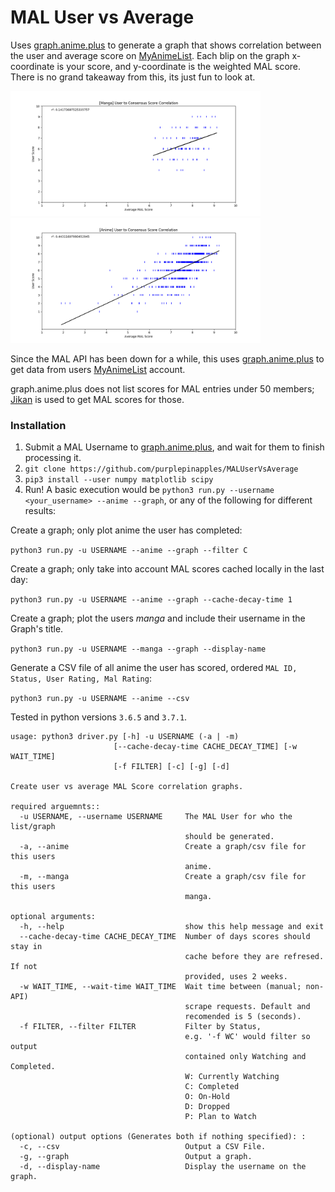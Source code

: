# MAL User vs Average
Uses [graph.anime.plus](https://graph.anime.plus/) to generate a graph that shows correlation between the user and average score on [MyAnimeList](https://myanimelist.net/). Each blip on the graph x-coordinate is your score, and y-coordinate is the weighted MAL score. There is no grand takeaway from this, its just fun to look at.

<img src="https://raw.githubusercontent.com/purplepinapples/MALUserVsAverage/master/images/1.png" width=400> <img src="https://raw.githubusercontent.com/purplepinapples/MALUserVsAverage/master/images/2.png" width=400>

Since the MAL API has been down for a while, this uses [graph.anime.plus](https://graph.anime.plus/) to get data from users [MyAnimeList](https://myanimelist.net/) account.

graph.anime.plus does not list scores for MAL entries under 50 members; [Jikan](https://jikan.moe/) is used to get MAL scores for those.

### Installation

1) Submit a MAL Username to [graph.anime.plus](https://graph.anime.plus/), and wait for them to finish processing it.
2) `git clone https://github.com/purplepinapples/MALUserVsAverage`
3) `pip3 install --user numpy matplotlib scipy`
4) Run! A basic execution would be `python3 run.py --username <your_username> --anime --graph`, or any of the following for different results:

Create a graph; only plot anime the user has completed:

`python3 run.py -u USERNAME --anime --graph --filter C`

Create a graph; only take into account MAL scores cached locally in the last day:

`python3 run.py -u USERNAME --anime --graph --cache-decay-time 1`

Create a graph; plot the users *manga* and include their username in the Graph's title.

`python3 run.py -u USERNAME --manga --graph --display-name`

Generate a CSV file of all anime the user has scored, ordered `MAL ID, Status, User Rating, Mal Rating`:

`python3 run.py -u USERNAME --anime --csv`


Tested in python versions `3.6.5` and `3.7.1`.

```
usage: python3 driver.py [-h] -u USERNAME (-a | -m)
                       [--cache-decay-time CACHE_DECAY_TIME] [-w WAIT_TIME]
                       [-f FILTER] [-c] [-g] [-d]

Create user vs average MAL Score correlation graphs.

required arguemnts::
  -u USERNAME, --username USERNAME     The MAL User for who the list/graph
                                       should be generated.
  -a, --anime                          Create a graph/csv file for this users
                                       anime.
  -m, --manga                          Create a graph/csv file for this users
                                       manga.

optional arguments:
  -h, --help                           show this help message and exit
  --cache-decay-time CACHE_DECAY_TIME  Number of days scores should stay in
                                       cache before they are refresed. If not
                                       provided, uses 2 weeks.
  -w WAIT_TIME, --wait-time WAIT_TIME  Wait time between (manual; non-API)
                                       scrape requests. Default and
                                       recomended is 5 (seconds).
  -f FILTER, --filter FILTER           Filter by Status,
                                       e.g. '-f WC' would filter so output
                                       contained only Watching and Completed.
                                       W: Currently Watching
                                       C: Completed
                                       O: On-Hold
                                       D: Dropped
                                       P: Plan to Watch

(optional) output options (Generates both if nothing specified): :
  -c, --csv                            Output a CSV File.
  -g, --graph                          Output a graph.
  -d, --display-name                   Display the username on the graph.
```
